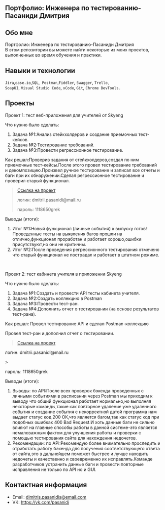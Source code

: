 ## Портфолио: Инженера по тестированию-Пасаниди Дмитрия

## Обо мне 

Портфолио: Инженера по тестированию-Пасаниди Дмитрия <br>
В этом репозитории вы можете найти некоторые из моих проектов, выполненных во время обучения и практики.
<br>

## Навыки и технологии
``Jira``,``qase.io``,``SQL``,`` Postman``,``Fiddler``, ``Swagger``, ``Trello``, <br>
``SoapUI``, ``Visual Studio Code``, ``xCode``, ``Git``, ``Chrome DevTools``.




## Проекты

<p> Проект 1: тест веб-приложения для учителей от Skyeng</p>
<p>Что нужно было сделать:<p>
<ol>
  <li>Задача №1:Анализ стейкхолдеров и создание приемочных тест-кейсов.</li>
  <li>Задача №2:Тестирование требований.</li>
  <li>Задача №3:Провести регрессионное тестирование.</li>
</ol>

<p>Как решал:Проверив задания от стейкхолдеров,создал по ним приемочные тест-кейсы.После этого провел тестирование требований и декомпозицию.Произвел ручное тестирование и записал все отчеты и баги при их обнаружении.Сделал регрессионное тестирование и проверил старый функционал.<p>

> <a href="https://pasanidi.atlassian.net/wiki/spaces/~712020ec55201464d74af58c7c31dc369e64e5/pages/33316/1-+2-+.">Ссылка на проект</a>
> <p> логин: dmitrii.pasanidi@mail.ru </p>
> <p> пароль: 1118650grek </p>
 
 <p>Выводы (итоги):<p>
<ol>
  <li>Итог №1:Новый функционал (личные события) к выпуску готов! Проведенные тесты на выявления багов прошли на отлично,функционал проработан и работает хорошо,ошибки присутствуют,но они не критичны.</li>
  <li>Итог №2:После проведения регрессионного тестирования отмечено что старый функционал не пострадал и работает в штатном режиме.</li>
</ol>


<br> 

<p> Проект 2: тест кабинета учителя в приложении Skyeng</p>
<p>Что нужно было сделать:<p>
<ol>
  <li>Задача №1:Создать и провести API тесты кабинета учителя.</li>
  <li>Задача №2:Создать коллекцию в Postman</li>
  <li>Задача №3:Провести тест-ран.</li>
  <li>Задача №4:Дополнить отчет о тестировании (на основе результатов тест-рана).</li>
</ol>

<p>Как решал: Провел тестирование API и сделал Postman-коллекцию</p>
<a href="<../../API/курсовая №2.postman_collection.json>"></a>
<p>Провел тест-ран и дополнил отчет о тестировании.</p>

>  <a href="https://pasanidi.atlassian.net/wiki/spaces/~712020ec55201464d74af58c7c31dc369e64e5/pages/33316/1-+2-+.">Ссылка на проект</a>
<p> логин: dmitrii.pasanidi@mail.ru </p>
> <p> пароль: 1118650grek </p>

 <p>Выводы (итоги):<p>
<ol>
  <li>Выводы: по API:После всех проверок бэкенда проведенных с личными событиями в расписании через Postman мы приходим к выводу что общий функционал работает нормально,но выполняя некоторые команды,такие как повторное удаление уже удаленного события и создание события с некорректной датой программа нам выдает статус код 200 ОК,что является багом,так как статус код при подобных ошибках 400 Bad Request.И хоть данные баги не сильно влияют на главные способы работы в данной системе-это является немаловажным фактом для улучшения работы и проверки с помощью тестирования сайта для нахождения недочетов.</li>
  <li>Рекомендации: по API:Рекомендую более внимательно проследить и отработать работу бэкенда,для получения соответствующего ответа от сайта,это в дальнейшем поможет быстрее и лучше находить недочеты и качественно и своевременно их исправлять.Команде разработчиков устранить данные баги и провести повторные исправления не только по API но и  GUI.</li>
</ol>



## Контактная информация
- Email: dimitris.pasanidis@email.com
- VK: https://vk.com/pasanidi